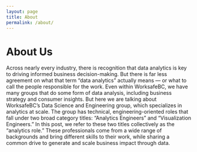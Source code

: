 ```yaml
---
layout: page
title: About
permalink: /about/
---
```

# About Us


Across nearly every industry, there is recognition that data analytics is key to driving informed business decision-making. But there is far less agreement on what that term “data analytics” actually means — or what to call the people responsible for the work.
Even within WorksafeBC, we have many groups that do some form of data analysis, including business strategy and consumer insights. But here we are talking about WorksafeBC’s Data Science and Engineering group, which specializes in analytics at scale. The group has technical, engineering-oriented roles that fall under two broad category titles: “Analytics Engineers” and “Visualization Engineers.” In this post, we refer to these two titles collectively as the “analytics role.” These professionals come from a wide range of backgrounds and bring different skills to their work, while sharing a common drive to generate and scale business impact through data.

[worksafebc-organization]: https://github.com/wsbctechblog
